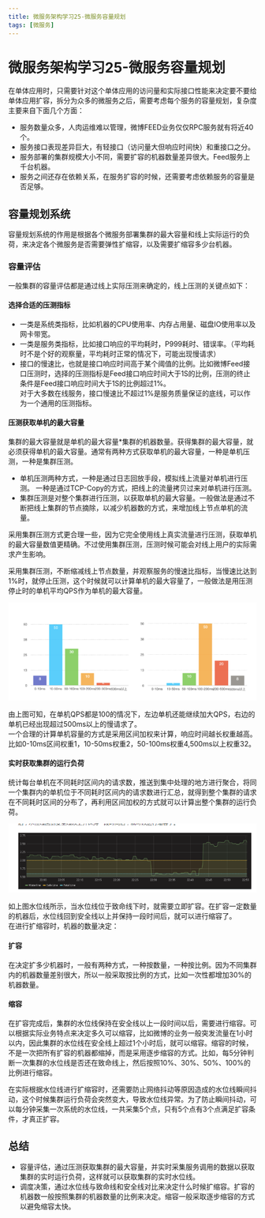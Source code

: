 ```yaml
---
title: 微服务架构学习25-微服务容量规划
tags: [微服务]
---
```

# 微服务架构学习25-微服务容量规划
在单体应用时，只需要针对这个单体应用的访问量和实际接口性能来决定要不要给单体应用扩容，拆分为众多的微服务之后，需要考虑每个服务的容量规划，复杂度主要来自下面几个方面：
- 服务数量众多，人肉运维难以管理，微博FEED业务仅仅RPC服务就有将近40个。
- 服务接口表现差异巨大，有轻接口（访问量大但响应时间快）和重接口之分。
- 服务部署的集群规模大小不同，需要扩容的机器数量差异很大。Feed服务上千台机器。
- 服务之间还存在依赖关系，在服务扩容的时候，还需要考虑依赖服务的容量是否足够。

## 容量规划系统
容量规划系统的作用是根据各个微服务部署集群的最大容量和线上实际运行的负荷，来决定各个微服务是否需要弹性扩缩容，以及需要扩缩容多少台机器。   

### 容量评估
一般集群的容量评估都是通过线上实际压测来确定的，线上压测的关键点如下：
#### 选择合适的压测指标
- 一类是系统类指标，比如机器的CPU使用率、内存占用量、磁盘IO使用率以及网卡带宽。
- 一类是服务类指标，比如接口响应的平均耗时，P999耗时、错误率。（平均耗时不是个好的观察量，平均耗时正常的情况下，可能出现慢请求）     
- 接口的慢速比，也就是接口响应时间高于某个阈值的比例。比如微博Feed接口压测时，选择的压测指标是Feed接口响应时间大于1S的比例，压测的终止条件是Feed接口响应时间大于1S的比例超过1%。    
对于大多数在线服务，接口慢速比不超过1%是服务质量保证的底线，可以作为一个通用的压测指标。  


#### 压测获取单机的最大容量
集群的最大容量就是单机的最大容量*集群的机器数量。获得集群的最大容量，就必须获得单机的最大容量。通常有两种方式获取单机的最大容量，一种是单机压测，一种是集群压测。   
- 单机压测两种方式，一种是通过日志回放手段，模拟线上流量对单机进行压测。 一种是通过TCP-Copy的方式，把线上的流量拷贝过来对单机进行压测。
- 集群压测是对整个集群进行压测，以获取单机的最大容量。一般做法是通过不断把线上集群的节点摘除，以减少机器数的方式，来增加线上节点单机的流量。

采用集群压测方式更合理一些，因为它完全使用线上真实流量进行压测，获取单机的最大容量数值更精确。不过使用集群压测，压测时候可能会对线上用户的实际需求产生影响。

采用集群压测，不断缩减线上节点数量，并观察服务的慢速比指标，当慢速比达到1%时，就停止压测，这个时候就可以计算单机的最大容量了，一般做法是用压测停止时的单机平均QPS作为单机的最大容量。    

![QPS](/images/wbwfwsj25_qps.png)<br/>

由上图可知，在单机QPS都是100的情况下，左边单机还能继续加大QPS，右边的单机已经出现超过500ms以上的慢请求了。  
一个合理的计算单机容量的方式是采用区间加权来计算，响应时间越长权重越高。比如0-10ms区间权重1，10-50ms权重2，50-100ms权重4,500ms以上权重32。  
 
 
#### 实时获取集群的运行负荷
统计每台单机在不同耗时区间内的请求数，推送到集中处理的地方进行聚合，将同一个集群内的单机位于不同耗时区间内的请求数进行汇总，就得到整个集群的请求在不同耗时区间的分布了，再利用区间加权的方式就可以计算出整个集群的运行负荷。 

![水位线](/images/wbwfwsj25_swx.png)<br/>

如上图水位线所示，当水位线位于致命线下时，就需要立即扩容。在扩容一定数量的机器后，水位线回到安全线以上并保持一段时间后，就可以进行缩容了。  
在进行扩缩容时，机器的数量决定：   

#### 扩容
在决定扩多少机器时，一般有两种方式，一种按数量，一种按比例。因为不同集群内的机器数量差别很大，所以一般采取按比例的方式，比如一次性都增加30%的机器数量。  

#### 缩容
在扩容完成后，集群的水位线保持在安全线以上一段时间以后，需要进行缩容。可以根据实际业务特点来决定多久可以缩容，比如微博的业务一般突发流量在1小时以内，因此集群的水位线在安全线上超过1个小时后，就可以缩容。缩容的时候，不是一次把所有扩容的机器都缩掉，而是采用逐步缩容的方式。比如，每5分钟判断一次集群的水位线是否还在致命线上，然后按照10%、30%、50%、100%的比例进行缩容。   

在实际根据水位线进行扩缩容时，还需要防止网络抖动等原因造成的水位线瞬间抖动，这个时候集群运行负荷会突然变大，导致水位线异常。为了防止瞬间抖动，可以每分钟采集一次系统的水位线，一共采集5个点，只有5个点有3个点满足扩容条件，才真正扩容。  

## 总结
- 容量评估，通过压测获取集群的最大容量，并实时采集服务调用的数据以获取集群的实时运行负荷，这样就可以获取集群的实时水位线。   
- 调度决策，通过水位线与致命线和安全线对比来决定什么时候扩缩容。扩容的机器数一般按照集群的机器数量的比例来决定。缩容一般采取逐步缩容的方式以避免缩容太快。






















































 





























































